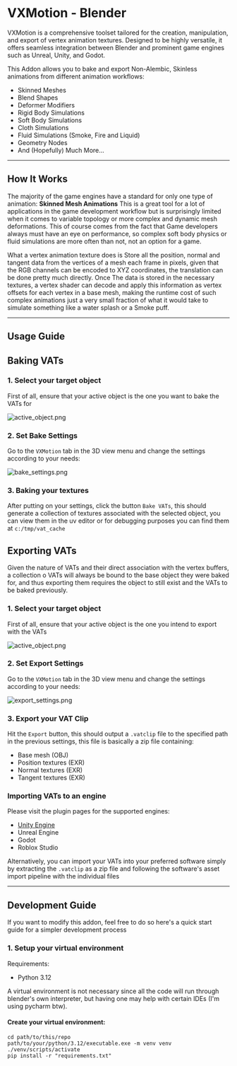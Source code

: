 # VXMotion - Blender

VXMotion is a comprehensive toolset tailored for the creation, manipulation, and export of vertex animation textures. 
Designed to be highly versatile, it offers seamless integration between Blender and prominent game engines such as 
Unreal, Unity, and Godot.

This Addon allows you to bake and export Non-Alembic, Skinless animations from different animation workflows:

- Skinned Meshes
- Blend Shapes
- Deformer Modifiers
- Rigid Body Simulations
- Soft Body Simulations
- Cloth Simulations
- Fluid Simulations (Smoke, Fire and Liquid)
- Geometry Nodes
- And (Hopefully) Much More...

---

## How It Works

The majority of the game engines have a standard for only one type of animation: **Skinned Mesh Animations** This is a
great tool for a lot of applications in the game development workflow but is surprisingly limited when it comes to
variable topology or more complex and dynamic mesh deformations. This of course comes from the fact that Game developers always must
have an eye on performance, so complex soft body physics or fluid simulations are more often than not, not an option for
a game.

What a vertex animation texture does is Store all the position, normal and tangent data from the vertices of a mesh each frame in
pixels, given that the RGB channels can be encoded to XYZ coordinates, the translation can be done pretty much directly.
Once The data is stored in the necessary textures, a vertex shader can decode and apply this information as vertex offsets
for each vertex in a base mesh, making the runtime cost of such complex animations just a very small fraction of what it
would take to simulate something like a water splash or a Smoke puff.

---

## Usage Guide

## Baking VATs

### 1. Select your target object
First of all, ensure that your active object is the one you want to bake the VATs for 

![active_object.png](./documentation_assets/active_object.png)

### 2. Set Bake Settings

Go to the `VXMotion` tab in the 3D view menu and change the settings according to your needs:

![bake_settings.png](./documentation_assets/bake_setttings.png)

### 3. Baking your textures

After putting on your settings, click the button `Bake VATs`, this should generate a collection of textures associated 
with the selected object, you can view them in the uv editor or for debugging purposes you can find them at `c:/tmp/vat_cache` 

## Exporting VATs

Given the nature of VATs and their direct association with the vertex buffers, a collection o VATs will always be bound
to the base object they were baked for, and thus exporting them requires the object to still exist and the VATs to be
baked previously.

### 1. Select your target object
First of all, ensure that your active object is the one you intend to export with the VATs

![active_object.png](./documentation_assets/active_object.png)

### 2. Set Export Settings

Go to the `VXMotion` tab in the 3D view menu and change the settings according to your needs:

![export_settings.png](./documentation_assets/export_settings.png)

### 3. Export your VAT Clip

Hit the `Export` button, this should output a `.vatclip` file to the specified path in the previous settings, this file
is basically a zip file containing:

- Base mesh (OBJ)
- Position textures (EXR)
- Normal textures (EXR)
- Tangent textures (EXR)

### Importing VATs to an engine

Please visit the plugin pages for the supported engines:

- [Unity Engine](https://github.com/Chechol27/vx_motion_unity)
- Unreal Engine
- Godot
- Roblox Studio

Alternatively, you can import your VATs into your preferred software simply by extracting the `.vatclip` as a zip file and
following the software's asset import pipeline with the individual files

---

## Development Guide

If you want to modify this addon, feel free to do so here's a quick start guide for a simpler development process

### 1. Setup your virtual environment

Requirements:
- Python 3.12

A virtual environment is not necessary since all the code will run through blender's own interpreter, but having one may
help with certain IDEs (I'm using pycharm btw).

#### Create your virtual environment:

``` 
cd path/to/this/repo
path/to/your/python/3.12/executable.exe -m venv venv
./venv/scripts/activate
pip install -r "requirements.txt"
```



